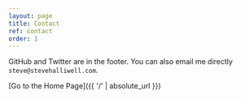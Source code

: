 ```yaml
---
layout: page
title: Contact
ref: contact
order: 1
---
```


GitHub and Twitter are in the footer. You can also email me directly `steve@stevehalliwell.com`.

[Go to the Home Page]({{ '/' | absolute_url }})
